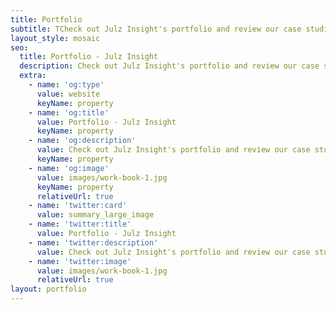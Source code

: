 ```yaml
---
title: Portfolio
subtitle: TCheck out Julz Insight's portfolio and review our case studies
layout_style: mosaic
seo:
  title: Portfolio - Julz Insight
  description: Check out Julz Insight's portfolio and review our case studies
  extra:
    - name: 'og:type'
      value: website
      keyName: property
    - name: 'og:title'
      value: Portfolio - Julz Insight
      keyName: property
    - name: 'og:description'
      value: Check out Julz Insight's portfolio and review our case studies
      keyName: property
    - name: 'og:image'
      value: images/work-book-1.jpg
      keyName: property
      relativeUrl: true
    - name: 'twitter:card'
      value: summary_large_image
    - name: 'twitter:title'
      value: Portfolio - Julz Insight
    - name: 'twitter:description'
      value: Check out Julz Insight's portfolio and review our case studies
    - name: 'twitter:image'
      value: images/work-book-1.jpg
      relativeUrl: true
layout: portfolio
---
```

